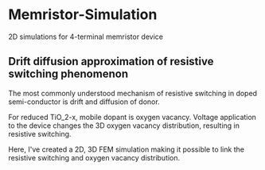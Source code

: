 # Memristor-Simulation
2D simulations for 4-terminal memristor device

## Drift diffusion approximation of resistive switching phenomenon
The most commonly understood mechanism of resistive switching in doped semi-conductor is drift and diffusion of donor.

For reduced TiO_2-x, mobile dopant is oxygen vacancy. Voltage application to the device changes the 3D oxygen vacancy distribution, resulting in resistive switching.

Here, I've created a 2D, 3D FEM simulation making it possible to link the resistive switching and oxygen vacancy distribution.

